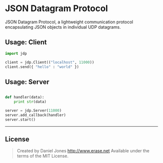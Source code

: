 # JSON Datagram Protocol

JSON Datagram Protocol, a lightweight communication protocol encapsulating JSON objects in individual UDP datagrams.

## Usage: Client

```python
import jdp

client = jdp.Client(("localhost", 11000))
client.send({ "hello" : "world" })
```

## Usage: Server

```python

def handler(data):
	print str(data)

server = jdp.Server(11000)
server.add_callback(handler)
server.start()
```

---

## License

> Created by Daniel Jones <http://www.erase.net> 
> Available under the terms of the MIT License.
